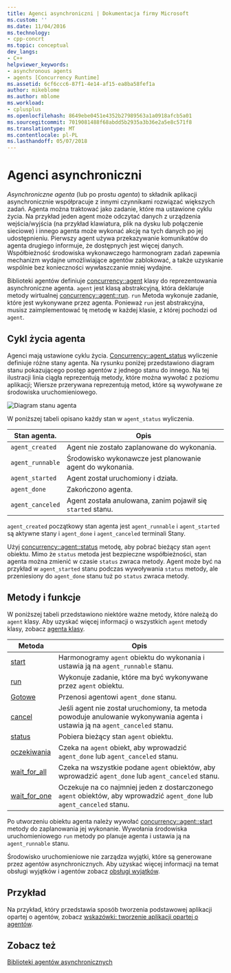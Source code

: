 ```yaml
---
title: Agenci asynchroniczni | Dokumentacja firmy Microsoft
ms.custom: ''
ms.date: 11/04/2016
ms.technology:
- cpp-concrt
ms.topic: conceptual
dev_langs:
- C++
helpviewer_keywords:
- asynchronous agents
- agents [Concurrency Runtime]
ms.assetid: 6cf6ccc6-87f1-4e14-af15-ea8ba58fef1a
author: mikeblome
ms.author: mblome
ms.workload:
- cplusplus
ms.openlocfilehash: 8649ebe0451e4352b27989563a1a0918afcb5a01
ms.sourcegitcommit: 7019081488f68abdd5b2935a3b36e2a5e8c571f8
ms.translationtype: MT
ms.contentlocale: pl-PL
ms.lasthandoff: 05/07/2018
---
```

# <a name="asynchronous-agents"></a>Agenci asynchroniczni
*Asynchroniczne agenta* (lub po prostu *agenta*) to składnik aplikacji asynchronicznie współpracuje z innymi czynnikami rozwiązać większych zadań. Agenta można traktować jako zadanie, które ma ustawione cyklu życia. Na przykład jeden agent może odczytać danych z urządzenia wejścia/wyjścia (na przykład klawiatura, plik na dysku lub połączenie sieciowe) i innego agenta może wykonać akcję na tych danych po jej udostępnieniu. Pierwszy agent używa przekazywanie komunikatów do agenta drugiego informuje, że dostępnych jest więcej danych. Współbieżność środowiska wykonawczego harmonogram zadań zapewnia mechanizm wydajne umożliwiające agentów zablokować, a także uzyskanie wspólnie bez konieczności wywłaszczanie mniej wydajne.  
  

 Biblioteki agentów definiuje [concurrency::agent](../../parallel/concrt/reference/agent-class.md) klasy do reprezentowania asynchroniczne agenta. `agent` jest klasą abstrakcyjną, która deklaruje metody wirtualnej [concurrency::agent::run](reference/agent-class.md#run). `run` Metoda wykonuje zadanie, które jest wykonywane przez agenta. Ponieważ `run` jest abstrakcyjna, musisz zaimplementować tę metodę w każdej klasie, z której pochodzi od `agent`.  
  
## <a name="agent-life-cycle"></a>Cykl życia agenta  
 Agenci mają ustawione cyklu życia. [Concurrency::agent_status](reference/concurrency-namespace-enums.md#agent_status) wyliczenie definiuje różne stany agenta. Na rysunku poniżej przedstawiono diagram stanu pokazującego postęp agentów z jednego stanu do innego. Na tej ilustracji linia ciągła reprezentują metody, które można wywołać z poziomu aplikacji; Wiersze przerywana reprezentują metod, które są wywoływane ze środowiska uruchomieniowego.  
  
 ![Diagram stanu agenta](../../parallel/concrt/media/agentstate.png "agentstate")  
  
 W poniższej tabeli opisano każdy stan w `agent_status` wyliczenia.  
  
|Stan agenta.|Opis|  
|-----------------|-----------------|  
|`agent_created`|Agent nie zostało zaplanowane do wykonania.|  
|`agent_runnable`|Środowisko wykonawcze jest planowanie agent do wykonania.|  
|`agent_started`|Agent został uruchomiony i działa.|  
|`agent_done`|Zakończono agenta.|  
|`agent_canceled`|Agent została anulowana, zanim pojawił się `started` stanu.|  
  
 `agent_created` początkowy stan agenta jest `agent_runnable` i `agent_started` są aktywne stany i `agent_done` i `agent_canceled` terminali Stany.  
  
 Użyj [concurrency::agent::status](reference/agent-class.md#status) metodę, aby pobrać bieżący stan `agent` obiektu. Mimo że `status` metoda jest bezpieczne współbieżności, stan agenta można zmienić w czasie `status` zwraca metody. Agent może być na przykład w `agent_started` stanu podczas wywoływania `status` metody, ale przeniesiony do `agent_done` stanu tuż po `status` zwraca metody.  

  
## <a name="methods-and-features"></a>Metody i funkcje  
 W poniższej tabeli przedstawiono niektóre ważne metody, które należą do `agent` klasy. Aby uzyskać więcej informacji o wszystkich `agent` metody klasy, zobacz [agenta klasy](../../parallel/concrt/reference/agent-class.md).  
  
|Metoda|Opis|  
|------------|-----------------|  
|[start](reference/agent-class.md#start)|Harmonogramy `agent` obiektu do wykonania i ustawia ją na `agent_runnable` stanu.|  
|[run](reference/agent-class.md#run)|Wykonuje zadanie, które ma być wykonywane przez `agent` obiektu.|  
|[Gotowe](reference/agent-class.md#done)|Przenosi agentowi `agent_done` stanu.|  
|[cancel](../../parallel/concrt/cancellation-in-the-ppl.md#cancel)|Jeśli agent nie został uruchomiony, ta metoda powoduje anulowanie wykonywania agenta i ustawia ją na `agent_canceled` stanu.|  
|[status](reference/agent-class.md#status)|Pobiera bieżący stan `agent` obiektu.|  
|[oczekiwania](reference/agent-class.md#wait)|Czeka na `agent` obiekt, aby wprowadzić `agent_done` lub `agent_canceled` stanu.|  
|[wait_for_all](reference/agent-class.md#wait_for_all)|Czeka na wszystkie podane `agent` obiektów, aby wprowadzić `agent_done` lub `agent_canceled` stanu.|  
|[wait_for_one](reference/agent-class.md#wait_for_one)|Oczekuje na co najmniej jeden z dostarczonego `agent` obiektów, aby wprowadzić `agent_done` lub `agent_canceled` stanu.|  
  
 Po utworzeniu obiektu agenta należy wywołać [concurrency::agent::start](reference/agent-class.md#start) metody do zaplanowania jej wykonanie. Wywołania środowiska uruchomieniowego `run` metody po planuje agenta i ustawia ją na `agent_runnable` stanu.  
  
 Środowisko uruchomieniowe nie zarządza wyjątki, które są generowane przez agentów asynchronicznych. Aby uzyskać więcej informacji na temat obsługi wyjątków i agentów zobacz [obsługi wyjątków](../../parallel/concrt/exception-handling-in-the-concurrency-runtime.md).  
  
## <a name="example"></a>Przykład  
 Na przykład, który przedstawia sposób tworzenia podstawowej aplikacji opartej o agentów, zobacz [wskazówki: tworzenie aplikacji opartej o agentów](../../parallel/concrt/walkthrough-creating-an-agent-based-application.md).  
  
## <a name="see-also"></a>Zobacz też  
 [Biblioteki agentów asynchronicznych](../../parallel/concrt/asynchronous-agents-library.md)

